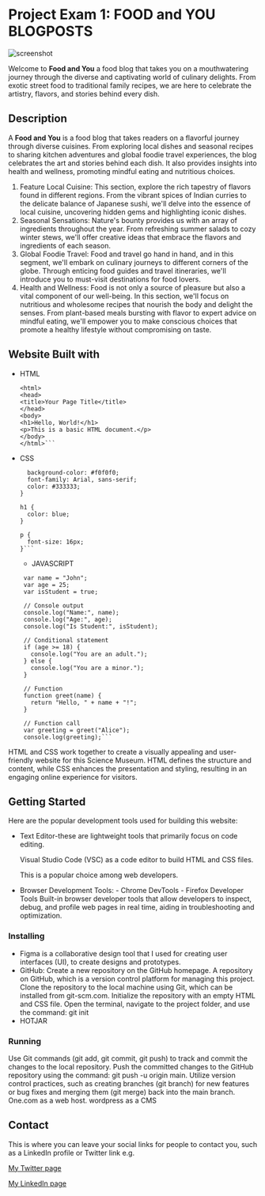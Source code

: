 # Project Exam 1: FOOD and YOU BLOGPOSTS

![screenshot](https://drive.google.com/uc?export=view&id=1_9235jvbfOOUkpGRH0Kuh9jwMAeaaTFv)


Welcome to **Food and You** a food blog that takes you on a mouthwatering journey through the diverse and captivating world of culinary delights. From exotic street food to traditional family recipes, we are here to celebrate the artistry, flavors, and stories behind every dish.

## Description

A **Food and You** is a food blog that takes readers on a flavorful journey through diverse cuisines. From exploring local dishes and seasonal recipes to sharing kitchen adventures and global foodie travel experiences, the blog celebrates the art and stories behind each dish. It also provides insights into health and wellness, promoting mindful eating and nutritious choices.

1. Feature Local Cuisine: This section, explore the rich tapestry of flavors found in different regions. From the vibrant spices of Indian curries to the delicate balance of Japanese sushi, we'll delve into the essence of local cuisine, uncovering hidden gems and highlighting iconic dishes.
2. Seasonal Sensations: Nature's bounty provides us with an array of ingredients throughout the year. From refreshing summer salads to cozy winter stews, we'll offer creative ideas that embrace the flavors and ingredients of each season.
3. Global Foodie Travel: Food and travel go hand in hand, and in this segment, we'll embark on culinary journeys to different corners of the globe. Through enticing food guides and travel itineraries, we'll introduce you to must-visit destinations for food lovers.
4. Health and Wellness: Food is not only a source of pleasure but also a vital component of our well-being. In this section, we'll focus on nutritious and wholesome recipes that nourish the body and delight the senses. From plant-based meals bursting with flavor to expert advice on mindful eating, we'll empower you to make conscious choices that promote a healthy lifestyle without compromising on taste.

## Website Built with

- HTML

  ````<!DOCTYPE html>
  <html>
  <head>
  <title>Your Page Title</title>
  </head>
  <body>
  <h1>Hello, World!</h1>
  <p>This is a basic HTML document.</p>
  </body>
  </html>```

  ````

- CSS

  ````body {
    background-color: #f0f0f0;
    font-family: Arial, sans-serif;
    color: #333333;
  }

  h1 {
    color: blue;
  }

  p {
    font-size: 16px;
  }```
  ````

  - JAVASCRIPT

  ````// Variables
   var name = "John";
   var age = 25;
   var isStudent = true;

   // Console output
   console.log("Name:", name);
   console.log("Age:", age);
   console.log("Is Student:", isStudent);

   // Conditional statement
   if (age >= 18) {
     console.log("You are an adult.");
   } else {
     console.log("You are a minor.");
   }

   // Function
   function greet(name) {
     return "Hello, " + name + "!";
   }

   // Function call
   var greeting = greet("Alice");
   console.log(greeting);```
  ````


HTML and CSS work together to create a visually appealing and user-friendly website for this Science Museum. HTML defines the structure and content, while CSS enhances the presentation and styling, resulting in an engaging online experience for visitors.

## Getting Started

Here are the popular development tools used for building this website:

- Text Editor-these are lightweight tools that primarily focus on code editing.

   Visual Studio Code (VSC) as a code editor to build HTML and CSS files.

   This is a popular choice among web developers.

- Browser Development Tools: - Chrome DevTools - Firefox Developer Tools
   Built-in browser developer tools that allow developers to inspect, debug, and profile web pages in real time, aiding in troubleshooting and
   optimization.

### Installing

- Figma is a collaborative design tool that I used for creating user interfaces (UI), to create designs and prototypes.
- GitHub:
  Create a new repository on the GitHub homepage.
  A repository on GitHub, which is a version control platform for managing this project.
  Clone the repository to the local machine using Git, which can be installed from git-scm.com.
  Initialize the repository with an empty HTML and CSS file. Open the terminal, navigate to the project folder, and use the command: git init
- HOTJAR

### Running

Use Git commands (git add, git commit, git push) to track and commit the changes to the local repository.
Push the committed changes to the GitHub repository using the command: git push -u origin main.
Utilize version control practices, such as creating branches (git branch) for new features or bug fixes and merging them (git merge) back into the main branch.
One.com as a web host.
wordpress as a CMS

## Contact

This is where you can leave your social links for people to contact you, such as a LinkedIn profile or Twitter link e.g.

[My Twitter page](www.twitter.com)

[My LinkedIn page](www.linkedin.com)
